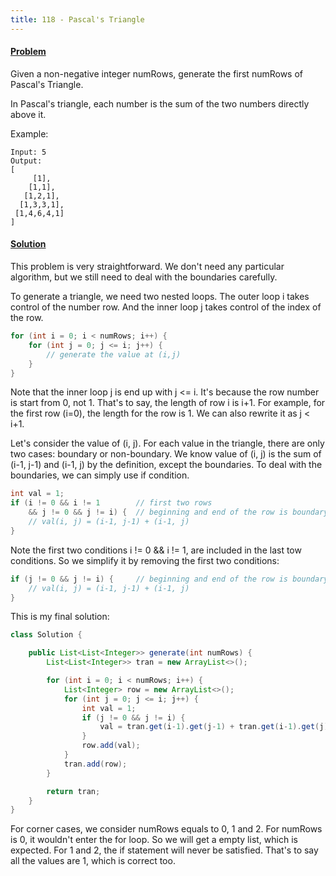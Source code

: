 ```yaml
---
title: 118 - Pascal's Triangle
---
```


#### [Problem](https://leetcode.com/problems/pascals-triangle/description/)


Given a non-negative integer numRows, generate the first numRows of Pascal's Triangle. 

In Pascal's triangle, each number is the sum of the two numbers directly above it.

Example:
```
Input: 5
Output:
[
     [1],
    [1,1],
   [1,2,1],
  [1,3,3,1],
 [1,4,6,4,1]
]
```

#### [Solution](https://github.com/tiaotiao/leetcode/blob/master/118-pascals-triangle.java)

This problem is very straightforward. We don't need any particular algorithm, but we still need to deal with the boundaries carefully.

To generate a triangle, we need two nested loops. The outer loop i takes control of the number row. And the inner loop j takes control of the index of the row. 

```java
for (int i = 0; i < numRows; i++) {
    for (int j = 0; j <= i; j++) {
        // generate the value at (i,j)
    }
}
```

Note that the inner loop j is end up with j <= i. It's because the row number is start from 0, not 1. That's to say, the length of row i is i+1. For example, for the first row (i=0), the length for the row is 1. We can also rewrite it as j < i+1.

Let's consider the value of (i, j). For each value in the triangle, there are only two cases: boundary or non-boundary. We know value of (i, j) is the sum of (i-1, j-1) and (i-1, j) by the definition, except the boundaries. To deal with the boundaries, we can simply use if condition.

```java
int val = 1;
if (i != 0 && i != 1        // first two rows
    && j != 0 && j != i) {  // beginning and end of the row is boundary
    // val(i, j) = (i-1, j-1) + (i-1, j)
}
```

Note the first two conditions i != 0 && i != 1, are included in the last tow conditions. So we simplify it by removing the first two conditions:

```java
if (j != 0 && j != i) {     // beginning and end of the row is boundary
    // val(i, j) = (i-1, j-1) + (i-1, j)
}
``` 

This is my final solution:

```java
class Solution {

    public List<List<Integer>> generate(int numRows) {
        List<List<Integer>> tran = new ArrayList<>();

        for (int i = 0; i < numRows; i++) {
            List<Integer> row = new ArrayList<>();
            for (int j = 0; j <= i; j++) {
                int val = 1;
                if (j != 0 && j != i) {
                    val = tran.get(i-1).get(j-1) + tran.get(i-1).get(j);
                }
                row.add(val);
            }
            tran.add(row);
        }

        return tran;
    }
}
```

For corner cases, we consider numRows equals to 0, 1 and 2. For numRows is 0, it wouldn't enter the for loop. So we will get a empty list, which is expected. For 1 and 2, the if statement will never be satisfied. That's to say all the values are 1, which is correct too.
